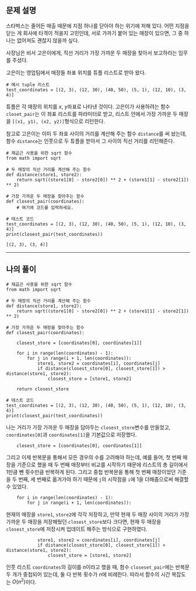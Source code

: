 ## 문제 설명
스타벅스는 줄어든 매출 때문에 지점 하나를 닫아야 하는 위기에 처해 있다. 어떤 지점을 닫는 게 회사에 타격이 적을지 고민인데, 서로 가까기 붙어 있는 매장이 있으면, 그 중 하나는 없어져도 괜찮지 않을까 싶다.

사장님은 비서 고은이에게, 직선 거리가 가장 가까운 두 매장을 찾아서 보고하라는 임무를 주셨다.

고은이는 영업팀에서 매장들 좌표 위치를 튜플 리스트로 받아 왔다.
```
# 예시 tuple 리스트
test_coordinates = [(2, 3), (12, 30), (40, 50), (5, 1), (12, 10), (3, 4)]
```

튜플은 각 매장의 위치를 $x$, $y$좌표로 나타낸 것이다.
고은이가 사용하려는 함수 `closet_pair`는 이 좌표 리스트를 파라미터로 받고, 리스트 안에서 가장 가까운 두 매장을 `[(x1, y1), (x2, y2)]`형식으로 리턴한다.


참고로 고은이는 이미 두 좌표 사이의 거리를 계산해 주는 함수 `distance`를 써 놨는데,
함수 `distance`는 인풋으로 두 튜플을 받아서 그 사이의 직선 거리를 리턴해준다.


```
# 제곱근 사용을 위한 sqrt 함수
from math import sqrt

# 두 매장의 직선 거리를 계산해 주는 함수
def distance(store1, store2):
    return sqrt((store1[0] - store2[0]) ** 2 + (store1[1] - store2[1]) ** 2)

# 가장 가까운 두 매장을 찾아주는 함수
def closest_pair(coordinates):
    # 여기에 코드를 입력하세요.

# 테스트 코드
test_coordinates = [(2, 3), (12, 30), (40, 50), (5, 1), (12, 10), (3, 4)]
print(closest_pair(test_coordinates))
```
	
```
[(2, 3), (3, 4)]
```

---

## 나의 풀이
```
# 제곱근 사용을 위한 sqrt 함수
from math import sqrt

# 두 매장의 직선 거리를 계산해 주는 함수
def distance(store1, store2):
    return sqrt((store1[0] - store2[0]) ** 2 + (store1[1] - store2[1]) ** 2)

# 가장 가까운 두 매장을 찾아주는 함수
def closest_pair(coordinates):
    
    closest_store = [coordinates[0], coordinates[1]]

    for i in range(len(coordinates) - 1):
        for j in range(i + 1, len(coordinates)):
            store1, store2 = coordinates[i], coordinates[j]
            if distance(closest_store[0], closest_store[1]) > distance(store1, store2):
                closest_store = [store1, store2]
                
    return closest_store

# 테스트 코드
test_coordinates = [(2, 3), (12, 30), (40, 50), (5, 1), (12, 10), (3, 4)]
print(closest_pair(test_coordinates))
```

나는 거리가 가장 가까운 두 매장을 담아두는 `closest_store`변수를 만들었고, `coordinates[0]`과 `coordinates[1]`을 기본값으로 저장했다.

```
    closest_store = [coordinates[0], coordinates[1]]
```

그리고 이제 반복문을 통해서 모든 경우의 수를 고려해야 하는데,
예를 들어, 첫 번째 매장을 기준으로 했을 때 두 번째 매장부터 비교를 시작하기 때문에
리스트의 총 길이에서 1만큼 뺀 횟수만큼 반복하게 된다.
그리고 중첩 반복문을 통해 첫 번째 매장이었던 기준을 두 번째, 세 번째로 옮겨가야 하기 때문에
`j`의 시작점을 `i`에 1을 더해줌으로써 해결할 수 있었다.

```
    for i in range(len(coordinates) - 1):
        for j in range(i + 1, len(coordinates)):
```


현재의 매장을 `store1`, `store2`에 각각 저장하고,
만약 현재 두 매장 사이의 거리가 가장 가까운 두 매장을 저장해뒀던 `closest_store`보다 크다면,
현재 두 매장을 `closest_store`에 저장시켜 업데이트 해주는 방식으로 구현하였다.


```
            store1, store2 = coordinates[i], coordinates[j]
            if distance(closest_store[0], closest_store[1]) > distance(store1, store2):
                closest_store = [store1, store2]
```


인풋 리스트 `coordinates`의 길이를 $n$이라고 했을 때,
함수 `closeset_pair`에는 반복문 두 개가 중첩되어 있는데, 둘 다 반복 횟수가 $n$에 비례한다.
따라서 함수의 시간 복잡도는 $O(n^2)$이다.




